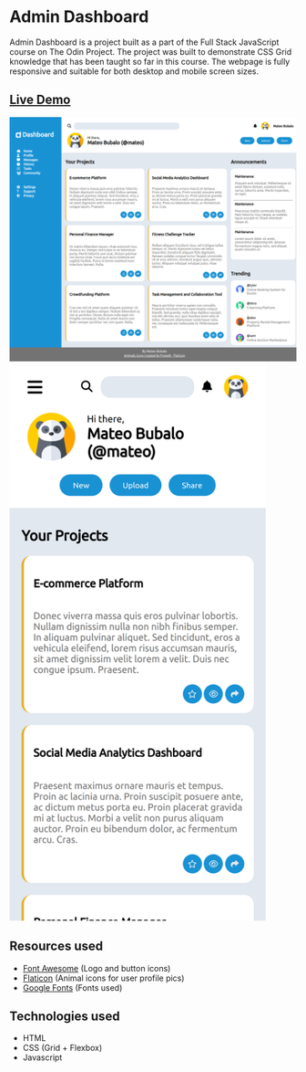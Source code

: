# Admin Dashboard

Admin Dashboard is a project built as a part of the Full Stack JavaScript course on The Odin Project. The project was built to demonstrate CSS Grid knowledge that has been taught so far in this course. The webpage is fully responsive and suitable for
both desktop and mobile screen sizes.

## [Live Demo](https://mateoo04.github.io/admin-dashboard/)

<img src="images/desktop.png" alt="Desktop layout">

<img src="images/mobile.png" alt="Mobile layout" width="450">

## Resources used
- [Font Awesome](https://fontawesome.com/) (Logo and button icons)
- [Flaticon](https://www.flaticon.com/free-icons/) (Animal icons for user profile pics)
- [Google Fonts](https://fonts.google.com/) (Fonts used)

## Technologies used
* HTML
* CSS (Grid + Flexbox)
* Javascript